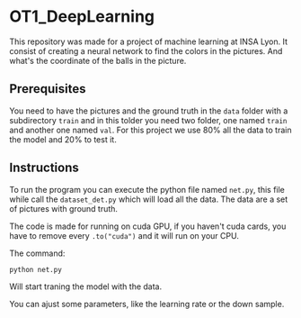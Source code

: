 # OT1_DeepLearning

This repository was made for a project of machine learning at INSA Lyon. It consist of creating a neural network to find the colors in the pictures. And what's the coordinate of the balls in the picture.


## Prerequisites 
You need to have the pictures and the ground truth in the `data` folder with a subdirectory `train` and in this tolder you need two folder, one named `train` and another one named `val`. For this project we use 80% all the data to train the model and 20% to test it.

## Instructions

To run the program you can execute the python file named `net.py`, this file while call the `dataset_det.py` which will load all the data. The data are a set of pictures with ground truth.

The code is made for running on cuda GPU, if you haven't cuda cards, you have to remove every `.to("cuda")` and it will run on your CPU.

The command:

 ```
 python net.py
 ```
 Will start traning the model with the data.

 You can ajust some parameters, like the learning rate or the down sample.
